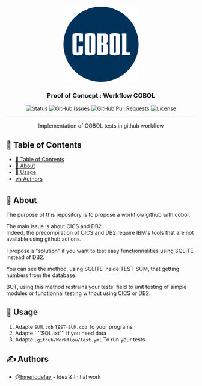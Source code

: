 <p align="center">
  <a href="" rel="noopener">
 <img width=200px height=200px src="./com/cobol.png" alt="Cobol logo"></a>
</p>

<h3 align="center">Proof of Concept : Workflow COBOL</h3>

<div align="center">

[![Status](https://img.shields.io/badge/status-active-success.svg)]()
[![GitHub Issues](https://img.shields.io/github/issues/Emericdefay/workflow-cobol.svg)](https://github.com/Emericdefay/workflow-cobol/issues)
[![GitHub Pull Requests](https://img.shields.io/github/issues-pr/Emericdefay/workflow-cobol.svg)](https://github.com/Emericdefay/workflow-cobol/pulls)
[![License](https://img.shields.io/badge/license-MIT-blue.svg)](/LICENSE)

</div>

---

<p align="center"> Implementation of COBOL tests in github workflow
    <br> 
</p>

## 📝 Table of Contents

- [📝 Table of Contents](#-table-of-contents)
- [🧐 About ](#-about-)
- [🎈 Usage ](#-usage-)
- [✍️ Authors ](#️-authors-)

## 🧐 About <a name = "about"></a>

The purpose of this repository is to propose a workflow github with cobol.
  
The main issue is about CICS and DB2.  
Indeed, the precompilation of CICS and DB2 require IBM's tools that are not available using github actions.
  
I propose a "solution" if you want to test easy functionnalities using SQLITE instead of DB2.  

You can see the method, using SQLITE inside TEST-SUM, that getting numbers from the database.

BUT, using this method restrains your tests' field to unit testing of simple modules or functionnal testing without using CICS or DB2.

## 🎈 Usage <a name="usage"></a>

1. Adapte ```SUM.cob``` ```TEST-SUM.cob``` To your programs
2. Adapte ````SQL.txt``` if you need data
3. Adapte ```.github/Workflow/test.yml``` To run your tests

## ✍️ Authors <a name = "authors"></a>

- [@Emericdefay](https://github.com/Emericdefay) - Idea & Initial work
